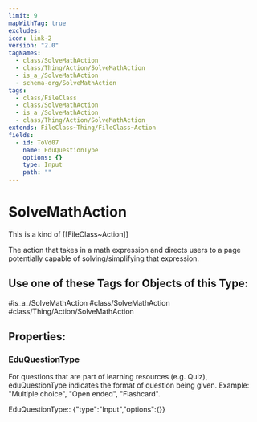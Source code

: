 ```yaml
---
limit: 9
mapWithTag: true
excludes: 
icon: link-2
version: "2.0"
tagNames:
  - class/SolveMathAction
  - class/Thing/Action/SolveMathAction
  - is_a_/SolveMathAction
  - schema-org/SolveMathAction
tags:
  - class/FileClass
  - class/SolveMathAction
  - is_a_/SolveMathAction
  - class/Thing/Action/SolveMathAction
extends: FileClass~Thing/FileClass~Action
fields:
  - id: ToVd07
    name: EduQuestionType
    options: {}
    type: Input
    path: ""
---
```


# SolveMathAction
This is a kind of [[FileClass~Action]]

The action that takes in a math expression and directs users to a page potentially capable of solving/simplifying that expression.


## Use one of these Tags for Objects of this Type:

#is_a_/SolveMathAction
#class/SolveMathAction
#class/Thing/Action/SolveMathAction

## Properties:

### EduQuestionType
For questions that are part of learning resources (e.g. Quiz), eduQuestionType indicates the format of question being given. Example: "Multiple choice", "Open ended", "Flashcard".

EduQuestionType:: {"type":"Input","options":{}}


